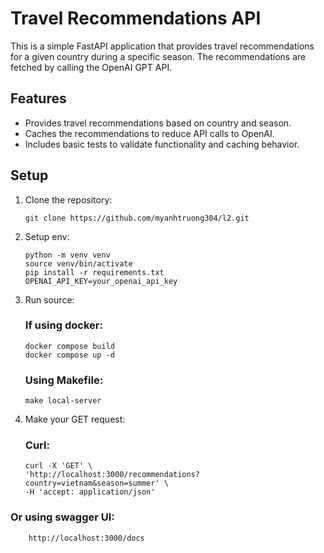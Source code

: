 # Travel Recommendations API

This is a simple FastAPI application that provides travel recommendations for a given country during a specific season. The recommendations are fetched by calling the OpenAI GPT API.

## Features

- Provides travel recommendations based on country and season.
- Caches the recommendations to reduce API calls to OpenAI.
- Includes basic tests to validate functionality and caching behavior.

## Setup

1.  Clone the repository:
    ```
    git clone https://github.com/myanhtruong304/l2.git
    ```
    
2.  Setup env:
    ```
    python -m venv venv
    source venv/bin/activate
    pip install -r requirements.txt
    OPENAI_API_KEY=your_openai_api_key
    ```

4.  Run source:
    ### If using docker:
        docker compose build
        docker compose up -d
        
    ### Using Makefile:
        make local-server
        
5.  Make your GET request:
    ### Curl:
        curl -X 'GET' \
        'http://localhost:3000/recommendations?country=vietnam&season=summer' \
        -H 'accept: application/json'


   ### Or using swagger UI:
        http://localhost:3000/docs

